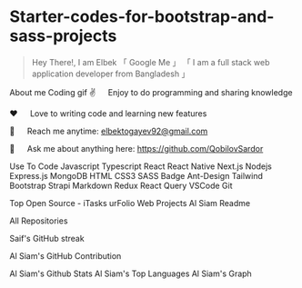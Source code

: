 # Starter-codes-for-bootstrap-and-sass-projects
> Hey There!, I am Elbek
「 Google Me 」
「 I am a full stack web application developer from Bangladesh 」





About me
Coding gif
✌️   Enjoy to do programming and sharing knowledge

❤️   Love to writing code and learning new features

📧   Reach me anytime: elbektogayev92@gmail.com

💬   Ask me about anything here: https://github.com/QobilovSardor




Use To Code
Javascript Typescript React React Native Next.js Nodejs Express.js MongoDB HTML CSS3 SASS Badge Ant-Design Tailwind Bootstrap Strapi Markdown Redux React Query VSCode Git


Top Open Source -
iTasks urFolio Web Projects Al Siam Readme

All Repositories



Saif's GitHub streak

Al Siam's GitHub Contribution

Al Siam's Github Stats Al Siam's Top Languages
Al Siam's Graph
